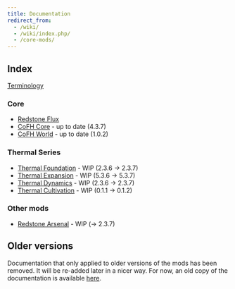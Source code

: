 ```yaml
---
title: Documentation
redirect_from:
  - /wiki/
  - /wiki/index.php/
  - /core-mods/
---
```


Index
-----

[Terminology](/docs/terminology/)

### Core
* [Redstone Flux](/docs/redstone-flux/)
* [CoFH Core](/docs/cofh-core/) - <span class="uk-text-small uk-text-success">up to date (4.3.7)</span>
* [CoFH World](/docs/cofh-world/) - <span class="uk-text-small uk-text-success">up to date (1.0.2)</span>

### Thermal Series
* [Thermal Foundation](/docs/thermal-foundation/) - <span class="uk-text-small uk-text-warning">WIP (2.3.6 → 2.3.7)</span>
* [Thermal Expansion](/docs/thermal-expansion/) - <span class="uk-text-small uk-text-warning">WIP (5.3.6 → 5.3.7)</span>
* [Thermal Dynamics](/docs/thermal-dynamics/) - <span class="uk-text-small uk-text-warning">WIP (2.3.6 → 2.3.7)</span>
* [Thermal Cultivation](/docs/thermal-cultivation/) - <span class="uk-text-small uk-text-warning">WIP (0.1.1 → 0.1.2)</span>

### Other mods
* [Redstone Arsenal](/docs/redstone-arsenal/) - <span class="uk-text-small uk-text-warning">WIP (→ 2.3.7)</span>


Older versions
--------------

Documentation that only applied to older versions of the mods has been removed.
It will be re-added later in a nicer way. For now, an old copy of the
documentation is available [here](https://oldcofh.github.io/docs/).
